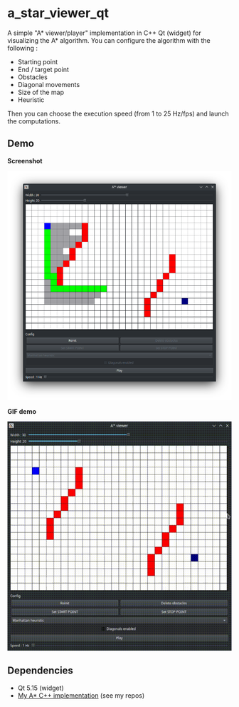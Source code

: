 # a_star_viewer_qt

A simple "A* viewer/player" implementation in C++ Qt (widget) for visualizing the A* algorithm.
You can configure the algorithm with the following :
- Starting point
- End / target point
- Obstacles
- Diagonal movements
- Size of the map
- Heuristic

Then you can choose the execution speed (from 1 to 25 Hz/fps) and launch the computations.

## Demo

**Screenshot** 

![GUI image](pics/image.png)

**GIF demo**

![Demo](pics/demo.gif)

## Dependencies
- Qt 5.15 (widget) 
- [My A* C++ implementation](https://github.com/benjamin-carpene/a_star)
 (see my repos)
